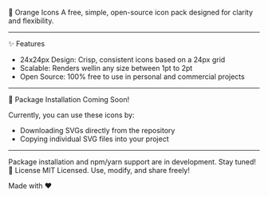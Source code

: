 🍊 Orange Icons 
A free, simple, open-source icon pack designed for clarity and flexibility.

-----------------------------------------------------------

✨ Features

- 24x24px Design: Crisp, consistent icons based on a 24px grid
- Scalable: Renders wellin any size between 1pt to 2pt
- Open Source: 100% free to use in personal and commercial projects

-----------------------------------------------------------

📢 Package Installation Coming Soon!

Currently, you can use these icons by:

- Downloading SVGs directly from the repository
- Copying individual SVG files into your project

 -----------------------------------------------------------

Package installation and npm/yarn support are in development. Stay tuned! 🚧
License
MIT Licensed. Use, modify, and share freely!

Made with ❤️
